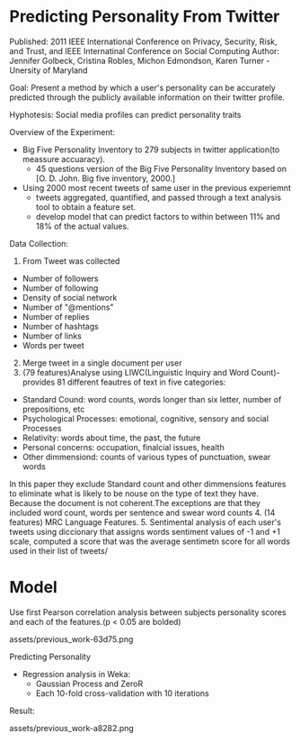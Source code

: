 # Predicting Personality From Twitter
Published: 2011 IEEE International Conference on Privacy, Security, Risk, and Trust, and IEEE Internatinal Conference on Social Computing
Author: Jennifer Golbeck, Cristina Robles, Michon Edmondson, Karen Turner - Unersity of Maryland

Goal: Present a method by which a user's personality can be accurately predicted through the publicly available information on their twitter profile.

Hyphotesis: Social media profiles can predict personality traits

Overview of the Experiment:
- Big Five Personality Inventory to 279 subjects in twitter application(to meassure accuaracy).
  - 45 questions version of the Big Five Personality Inventory based on [O. D. John. Big five inventory, 2000.]
- Using 2000 most recent tweets of same user in the previous experiemnt
  - tweets aggregated, quantified, and passed through a text analysis tool to obtain a feature set.
  - develop model that can predict factors to within between 11% and 18% of the actual values.

Data Collection:
1. From Tweet was collected
- Number of followers
- Number of following
- Density of social network
- Number of "@mentions"
- Number of replies
- Number of hashtags
- Number of links
- Words per tweet

2. Merge tweet in a single document per user
3. (79 features)Analyse using LIWC(Linguistic Inquiry and Word Count)- provides 81 different feautres of text in five categories:
  - Standard Cound: word counts, words longer than six letter, number of prepositions, etc
  - Psychological Processes: emotional, cognitive, sensory and social Processes
  - Relativity: words about time, the past, the future
  - Personal concerns: occupation, finalcial issues, health
  - Other dimmensiond: counts of various types of punctuation, swear words

In this paper they exclude Standard count and other dimmensions features to eliminate what is likely to be nouse on the type of text they have. Because the document is not coherent.The exceptions are that they included word count, words per sentence and swear word counts
4. (14 features) MRC Language Features.
5. Sentimental analysis of each user's tweets using diccionary that assigns words sentiment values of -1 and +1 scale, computed a score that was the average sentimetn score for all words used in their list of tweets/

# Model
Use first Pearson correlation analysis between subjects personality scores and each of the features.(p < 0.05 are bolded)

assets/previous_work-63d75.png

Predicting Personality
- Regression analysis in Weka:
  - Gaussian Process and ZeroR
  - Each 10-fold cross-validation with 10 iterations

Result:

assets/previous_work-a8282.png

